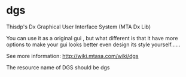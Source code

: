 # dgs
Thisdp's Dx Graphical User Interface System (MTA Dx Lib)

You can use it as a original gui , but what different is that it have more options to make your gui looks better even design its style yourself......

See more information: http://wiki.mtasa.com/wiki/dgs

The resource name of DGS should be dgs
